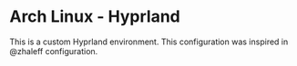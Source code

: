 # Arch Linux - Hyprland

This is a custom Hyprland environment. This configuration was inspired in @zhaleff configuration.
